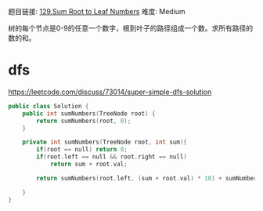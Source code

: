 题目链接: [129.Sum Root to Leaf Numbers][1]
难度: Medium

树的每个节点是0-9的任意一个数字，根到叶子的路径组成一个数。求所有路径的数的和。

# dfs

https://leetcode.com/discuss/73014/super-simple-dfs-solution

```cpp
public class Solution {
    public int sumNumbers(TreeNode root) {
        return sumNumbers(root, 0);
    }

    private int sumNumbers(TreeNode root, int sum){
        if(root == null) return 0;
        if(root.left == null && root.right == null)
            return sum + root.val;

        return sumNumbers(root.left, (sum + root.val) * 10) + sumNumbers(root.right, (sum + root.val) * 10);

    }
}
```

[1]: https://leetcode.com/problems/sum-root-to-leaf-numbers/